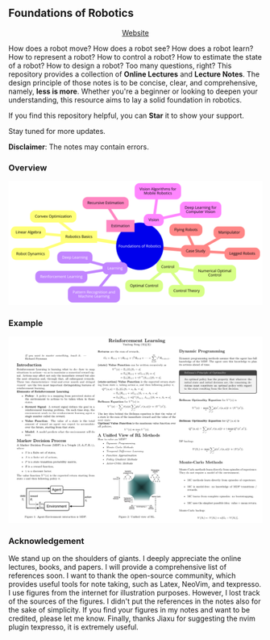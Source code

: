 ## Foundations of Robotics
<div align="center">
  <a href="https://yun-long.github.io/Foundations-of-Robotics">Website</a>
</div>


How does a robot move? How does a robot see? How does a robot learn?
How to represent a robot? How to control a robot? How to estimate the
state of a robot? How to design a robot? Too many questions, right?
This repository provides a collection of **Online Lectures** and **Lecture 
Notes**. The design principle of those notes is to be concise, clear, and
comprehensive, namely, **less is more**.
Whether you're a beginner or looking to deepen your understanding, this resource 
aims to lay a solid foundation in robotics.

If you find this repository helpful, you can **Star** it to show your support.

Stay tuned for more updates.

**Disclaimer**: The notes may contain errors.

### Overview
![diagram](./docs/source/images/diagram_gray.png)


### Example

![reinforcement_learning](./docs/source/images/reinforcement_learning.png)

### Acknowledgement 
We stand up on the shoulders of giants. I deeply appreciate 
the online lectures, books, and papers. I will provide a comprehensive list of 
references soon. I want to thank the open-source community, which provides
useful tools for note taking, such as Latex, NeoVim, and texpresso.
I use figures from the internet for illustration purposes. However, I lost 
track of the sources of the figures. I didn't put the references in the notes 
also for the sake of simplicity. If you find your figures in my notes and want 
to be credited, please let me know. 
Finally, thanks Jiaxu for suggesting the nvim plugin texpresso, it is extremely 
useful.



